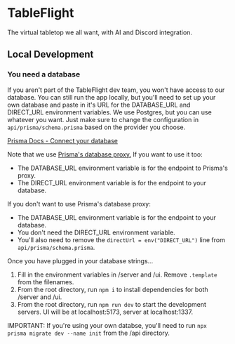# TableFlight

The virtual tabletop we all want, with AI and Discord integration.

## Local Development

### You need a database
If you aren't part of the TableFlight dev team, you won't have access to our database. You can still run the app locally, but you'll need to set up your own database and paste in it's URL for the DATABASE_URL and DIRECT_URL environment variables. We use Postgres, but you can use whatever you want. Just make sure to change the configuration in `api/prisma/schema.prisma` based on the provider you choose.

[Prisma Docs - Connect your database](https://www.prisma.io/docs/getting-started/setup-prisma/start-from-scratch/relational-databases/connect-your-database-typescript-postgresql)

Note that we use [Prisma's database proxy.](https://cloud.prisma.io/) If you want to use it too:
* The DATABASE_URL environment variable is for the endpoint to Prisma's proxy. 
* The DIRECT_URL environment variable is for the endpoint to your database.

If you don't want to use Prisma's database proxy:
* The DATABASE_URL environment variable is for the endpoint to your database.
* You don't need the DIRECT_URL environment variable.
* You'll also need to remove the `directUrl = env("DIRECT_URL")` line from `api/prisma/schema.prisma`.

Once you have plugged in your database strings...

1. Fill in the environment variables in /server and /ui. Remove `.template` from the filenames.
2. From the root directory, run `npm i` to install dependencies for both /server and /ui.
3. From the root directory, run `npm run dev` to start the development servers. UI will be at localhost:5173, server at localhost:1337.

IMPORTANT: If you're using your own databse, you'll need to run `npx prisma migrate dev --name init` from the /api directory.
